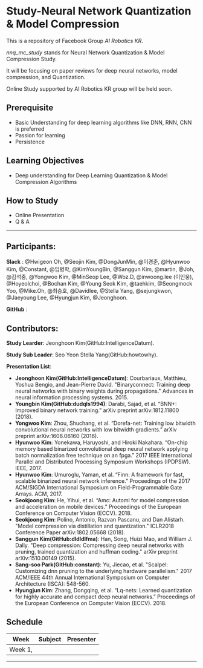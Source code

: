 # Study-Neural Network Quantization & Model Compression

This is a repository of Facebook Group *AI Robotics KR*.<br>

*nnq_mc_study* stands for Neural Network Quantization &amp; Model Compression Study.

It will be focusing on paper reviews for deep neural networks, model compression, and Quantization.

Online Study supported by AI Robotics KR group will be held soon.

## Prerequisite

- Basic Understanding for deep learning algorithms like DNN, RNN, CNN is preferred
- Passion for learning
- Persistence


## Learning Objectives

- Deep understanding for Deep Learning Quantization & Model Compression Algorithms


## How to Study

- Online Presentation
- Q & A

---
## Participants:

**Slack** : @Hwigeon Oh, @Seojin Kim, @DongJunMin, @이경준, @Hyunwoo Kim, @Constant, @임병학, @KimYoungBin, @Sanggun Kim, @martin, @Joh, @김석중, @Yongwoo Kim, @MinSeop Lee, @Woz.D, @inwoong.lee (이인웅), @Hoyeolchoi, @Bochan Kim, @Young Seok Kim, @taehkim, @Seongmock Yoo, @Mike.Oh, @최승호, @Davidlee, @Stella Yang, @sejungkwon, @Jaeyoung Lee, @Hyungjun Kim, @Jeonghoon.

**GitHub** : 

## Contributors:

**Study Learder**: Jeonghoon Kim(GitHub:IntelligenceDatum).

**Study Sub Leader**: Seo Yeon Stella Yang(GitHub:howtowhy).

**Presentation List**:
 - **Jeonghoon Kim(GitHub:IntelligenceDatum)**: Courbariaux, Matthieu, Yoshua Bengio, and Jean-Pierre David. "Binaryconnect: Training deep neural networks with binary weights during propagations." Advances in neural information processing systems. 2015.
 - **Youngbin Kim(GitHub:dudqls1994)**: Darabi, Sajad, et al. “BNN+: Improved binary network training.” arXiv preprint arXiv:1812.11800 (2018). 
 - **Yongwoo Kim**: Zhou, Shuchang, et al. “Dorefa-net: Training low bitwidth convolutional neural networks with low bitwidth gradients.” arXiv preprint arXiv:1606.06160 (2016).
 - **Hyunwoo Kim**: Yonekawa, Haruyoshi, and Hiroki Nakahara. “On-chip memory based binarized convolutional deep neural network applying batch normalization free technique on an fpga.” 2017 IEEE International Parallel and Distributed Processing Symposium Workshops (IPDPSW). IEEE, 2017. 
 - **Hyunwoo Kim**: Umuroglu, Yaman, et al. “Finn: A framework for fast, scalable binarized neural network inference.” Proceedings of the 2017 ACM/SIGDA International Symposium on Field-Programmable Gate Arrays. ACM, 2017.
 - **Seokjoong Kim**: He, Yihui, et al. “Amc: Automl for model compression and acceleration on mobile devices.” Proceedings of the European Conference on Computer Vision (ECCV). 2018.
 - **Seokjoong Kim**: Polino, Antonio, Razvan Pascanu, and Dan Alistarh. "Model compression via distillation and quantization." ICLR2018 Conference Paper arXiv:1802.05668 (2018).
 - **Sanggun Kim(GitHub:dldldlfma)**: Han, Song, Huizi Mao, and William J. Dally. "Deep compression: Compressing deep neural networks with pruning, trained quantization and huffman coding." arXiv preprint arXiv:1510.00149 (2015).
 - **Sang-soo Park(GitHub:constant)**: Yu, Jiecao, et al. "Scalpel: Customizing dnn pruning to the underlying hardware parallelism." 2017 ACM/IEEE 44th Annual International Symposium on Computer Architecture (ISCA): 548-560.
 - **Hyungjun Kim**: Zhang, Dongqing, et al. “Lq-nets: Learned quantization for highly accurate and compact deep neural networks.” Proceedings of the European Conference on Computer Vision (ECCV). 2018.

## Schedule


| Week      | Subject  | Presenter |
| ------------ | --------- | :---: |
| Week 1,  | |  |

---

